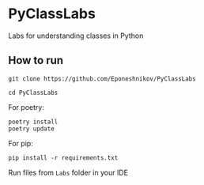 # PyClassLabs
Labs for understanding classes in Python

## How to run
``git clone https://github.com/Eponeshnikov/PyClassLabs``

``cd PyClassLabs``

For poetry:

```
poetry install
poetry update
```

For pip:

``pip install -r requirements.txt``

Run files from ``Labs`` folder in your IDE